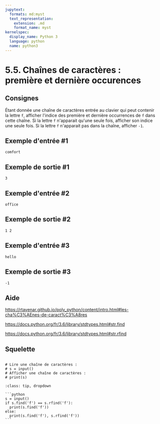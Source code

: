 ```yaml
---
jupytext:
  formats: md:myst
  text_representation:
    extension: .md
    format_name: myst
kernelspec:
  display_name: Python 3
  language: python
  name: python3
---
```


# 5.5. Chaînes de caractères : première et dernière occurences

## Consignes

Étant donnée une chaîne de caractères entrée au clavier qui peut contenir la lettre `f`, afficher l'indice des première et dernière occurrences de `f` dans cette chaîne. Si la lettre `f` n'apparait qu'une seule fois, afficher son indice une seule fois. Si la lettre `f` n'apparait pas dans la chaîne, afficher `-1`.

## Exemple d'entrée #1

```
comfort
```

## Exemple de sortie #1

```
3
```

## Exemple d'entrée #2

```
office
```

##  Exemple de sortie #2

```
1 2
```

##  Exemple d'entrée #3

```
hello
```

## Exemple de sortie #3

```
-1
```

## Aide

https://rtavenar.github.io/poly_python/content/intro.html#les-cha%C3%AEnes-de-caract%C3%A8res

https://docs.python.org/fr/3.6/library/stdtypes.html#str.find

https://docs.python.org/fr/3.6/library/stdtypes.html#str.rfind

## Squelette

```{code-cell} ipython3

# Lire une chaîne de caractères :
# s = input()
# Afficher une chaîne de caractères :
# print(s)

```

````{admonition} Cliquez ici pour voir la solution
:class: tip, dropdown

```python
s = input()
if s.find('f') == s.rfind('f'):
  print(s.find('f'))
else:
  print(s.find('f'), s.rfind('f'))
```
````
